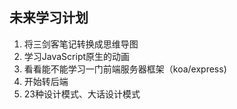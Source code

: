 ## 未来学习计划

1. 将三剑客笔记转换成思维导图
2. 学习JavaScript原生的动画
3. 看看能不能学习一门前端服务器框架（koa/express)
4. 开始转后端
5. 23种设计模式、大话设计模式
